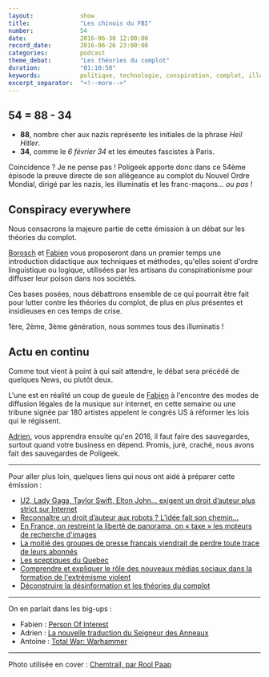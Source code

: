 ```yaml
---
layout:             show
title:              "Les chinois du FBI"
number:             54
date:               2016-06-30 12:00:00
record_date:        2016-06-26 23:00:00
categories:         podcast
theme_debat:        "Les théories du complot"
duration:           "01:10:58"
keywords:           politique, technologie, conspiration, complot, illuminatis
excerpt_separator:  "<!--more-->"
---
```


## 54 = 88 - 34

* **88**, nombre cher aux nazis représente les initiales de la phrase *Heil Hitler*.
* **34**, comme le *6 février 34* et les émeutes fascistes à Paris.

Coincidence ? Je ne pense pas ! Poligeek apporte donc dans ce 54ème épisode la preuve directe de son allégeance au complot du Nouvel Ordre Mondial, dirigé par les nazis, les illuminatis et les franc-maçons... *ou pas !*

## Conspiracy everywhere

Nous consacrons la majeure partie de cette émission à un débat sur les théories du complot.

[Borosch](http://twitter.com/borosch) et [Fabien](http://twitter.com/CaptainLiban) vous proposeront dans un premier temps une introduction didactique aux techniques et méthodes, qu'elles soient d'ordre linguistique ou logique, utilisées par les artisans du conspirationisme pour diffuser leur poison dans nos sociétés.

Ces bases posées, nous débattrons ensemble de ce qui pourrait être fait pour lutter contre les théories du complot, de plus en plus présentes et insidieuses en ces temps de crise.

1ère, 2ème, 3ème génération, nous sommes tous des illuminatis !

## Actu en continu

Comme tout vient à point à qui sait attendre, le débat sera précédé de quelques News, ou plutôt deux.

L'une est en réalité un coup de gueule de [Fabien](http://twitter.com/CaptainLiban) à l'encontre des modes de diffusion légales de la musique sur internet, en cette semaine ou une tribune signée par 180 artistes appelent le congrès US à réformer les lois qui le régissent.

[Adrien](http://twitter.com/adhumi), vous apprendra ensuite qu'en 2016,  il faut faire des sauvegardes, surtout quand votre business en dépend. Promis, juré, craché, nous avons fait des sauvegardes de Poligeek.

<!--more-->

---

Pour aller plus loin, quelques liens qui nous ont aidé à préparer cette émission :

- [U2, Lady Gaga, Taylor Swift, Elton John… exigent un droit d’auteur plus strict sur Internet](http://www.numerama.com/politique/176856-u2-lady-gaga-taylor-swift-elton-john-exigent-un-droit-dauteur-plus-strict-sur-internet.html)
- [Reconnaître un droit d’auteur aux robots ? L’idée fait son chemin…](http://www.numerama.com/politique/177084-reconnaitre-un-droit-dauteur-aux-robots-lidee-fait-son-chemin.html)
- [En France, on restreint la liberté de panorama, on « taxe » les moteurs de recherche d'images](http://www.nextinpact.com/news/100309-en-france-on-restreint-liberte-panorama-on-taxe-moteurs-recherche-dimages.htm?skipua=1)
- [La moitié des groupes de presse français viendrait de perdre toute trace de leurs abonnés](http://korben.info/moitie-groupes-de-presse-francais-viendrait-de-perdre-toute-trace-de-leurs-abonnes.html)
- [Les sceptiques du Quebec](http://www.sceptiques.qc.ca)
- [Comprendre et expliquer le rôle des nouveaux médias sociaux dans la formation de l'extrémisme violent](http://www.belspo.be/belspo/fedra/TA/synTA043_fr.pdf)
- [Déconstruire la désinformation et les théories du complot](http://eduscol.education.fr/cid95488/deconstruire-la-desinformation-et-les-theories-conspirationnistes.html)


---

On en parlait dans les big-ups :

- Fabien : [Person Of Interest](http://www.cbs.com/shows/person_of_interest/)
- Adrien : [La nouvelle traduction du Seigneur des Anneaux](https://www.amazon.fr/Seigneur-Anneaux-Fraternité-lAnneau/dp/2267027003)
- Antoine : [Total War: Warhammer](https://www.totalwar.com/product/total-war-warhammer)

---

Photo utilisée en cover : [Chemtrail, par Rool Paap](https://www.flickr.com/photos/roolrool/4196751285/in/photolist-7oRrWM-7cCrcf-8foLgR-bZMyAd-4r5fk2-2XKj7-ngpEZE-8SXwvf-8SUrPD-qxcvK4-8SUrPP-rtTVpo-rcxjdp-rcpZB9-8SUrQa-bZMDfJ-gS1Tga-7TLWPh-raEwGi-nyd193-rrGgbY-bZMxMs-rcxAux-raEFcp-rcpXff-bZMKJW-rcqMkA-48R5GH-DPnkoG-6LcQsB-6LgYpu-rcKz72-6LgZWq-6LgYTd-68EfgV-6LgWW1-6LcTBv-6Lh9gW-6LgXWq-7CjRmr-6Lh2zU-6Lh2ZY-6Lh3WA-6Lh7hj-6Lh8Aw-6LcSer-6LcVgp-6Lh84q-6LcUHH-4HBxy2)
